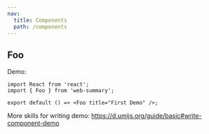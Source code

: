```yaml
---
nav:
  title: Components
  path: /components
---
```


## Foo

Demo:

```tsx
import React from 'react';
import { Foo } from 'web-summary';

export default () => <Foo title="First Demo" />;
```

More skills for writing demo: https://d.umijs.org/guide/basic#write-component-demo
